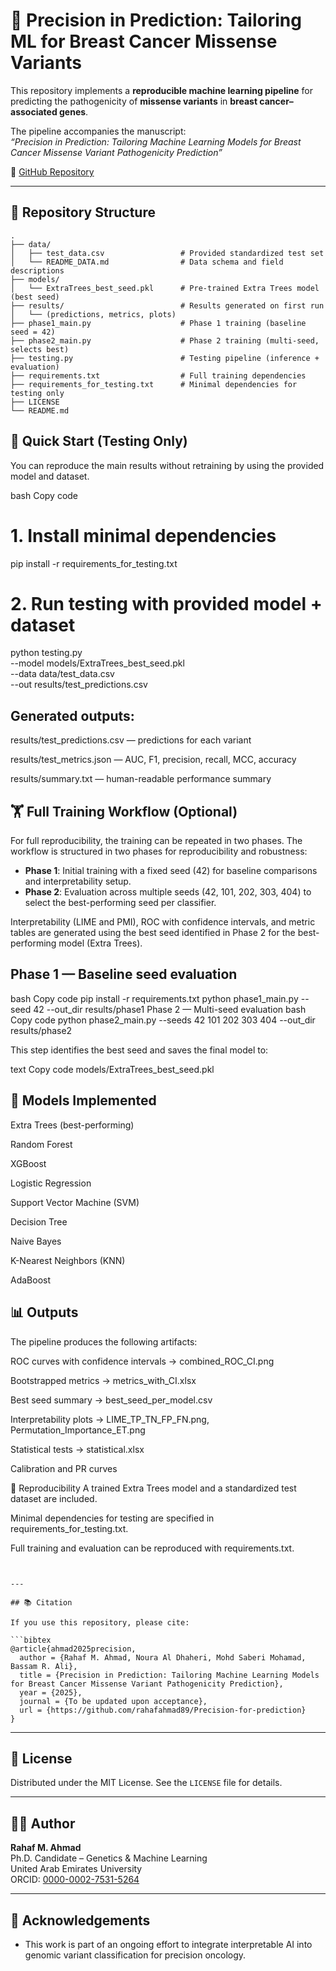 # 🧬 Precision in Prediction: Tailoring ML for Breast Cancer Missense Variants

This repository implements a **reproducible machine learning pipeline** for predicting the pathogenicity of **missense variants** in **breast cancer–associated genes**.  

The pipeline accompanies the manuscript:  
*“Precision in Prediction: Tailoring Machine Learning Models for Breast Cancer Missense Variant Pathogenicity Prediction”*  

📎 [GitHub Repository](https://github.com/rahafahmad89/Precision-for-prediction)  

---

## 📂 Repository Structure

```text
.
├── data/
│   ├── test_data.csv                 # Provided standardized test set
│   └── README_DATA.md                # Data schema and field descriptions
├── models/
│   └── ExtraTrees_best_seed.pkl      # Pre-trained Extra Trees model (best seed)
├── results/                          # Results generated on first run
│   └── (predictions, metrics, plots)
├── phase1_main.py                    # Phase 1 training (baseline seed = 42)
├── phase2_main.py                    # Phase 2 training (multi-seed, selects best)
├── testing.py                        # Testing pipeline (inference + evaluation)
├── requirements.txt                  # Full training dependencies
├── requirements_for_testing.txt      # Minimal dependencies for testing only
├── LICENSE
└── README.md
```

## 🚀 Quick Start (Testing Only)
You can reproduce the main results without retraining by using the provided model and dataset.

bash
Copy code
# 1. Install minimal dependencies
pip install -r requirements_for_testing.txt

# 2. Run testing with provided model + dataset
python testing.py \
  --model models/ExtraTrees_best_seed.pkl \
  --data  data/test_data.csv \
  --out   results/test_predictions.csv



## Generated outputs:

results/test_predictions.csv — predictions for each variant

results/test_metrics.json — AUC, F1, precision, recall, MCC, accuracy

results/summary.txt — human-readable performance summary

## 🏋️ Full Training Workflow (Optional)
For full reproducibility, the training can be repeated in two phases.
The workflow is structured in two phases for reproducibility and robustness:

- **Phase 1**: Initial training with a fixed seed (42) for baseline comparisons and interpretability setup.
- **Phase 2**: Evaluation across multiple seeds (42, 101, 202, 303, 404) to select the best-performing seed per classifier.

Interpretability (LIME and PMI), ROC with confidence intervals, and metric tables are generated using the best seed identified in Phase 2 for the best-performing model (Extra Trees).

## Phase 1 — Baseline seed evaluation
bash
Copy code
pip install -r requirements.txt
python phase1_main.py --seed 42 --out_dir results/phase1
Phase 2 — Multi-seed evaluation
bash
Copy code
python phase2_main.py --seeds 42 101 202 303 404 --out_dir results/phase2

This step identifies the best seed and saves the final model to:

text
Copy code
models/ExtraTrees_best_seed.pkl


## 🤖 Models Implemented
Extra Trees (best-performing)

Random Forest

XGBoost

Logistic Regression

Support Vector Machine (SVM)

Decision Tree

Naive Bayes

K-Nearest Neighbors (KNN)

AdaBoost

## 📊 Outputs
The pipeline produces the following artifacts:

ROC curves with confidence intervals → combined_ROC_CI.png

Bootstrapped metrics → metrics_with_CI.xlsx

Best seed summary → best_seed_per_model.csv

Interpretability plots → LIME_TP_TN_FP_FN.png, Permutation_Importance_ET.png

Statistical tests → statistical.xlsx

Calibration and PR curves

📌 Reproducibility
A trained Extra Trees model and a standardized test dataset are included.

Minimal dependencies for testing are specified in requirements_for_testing.txt.

Full training and evaluation can be reproduced with requirements.txt.
```


---

## 📚 Citation

If you use this repository, please cite:

```bibtex
@article{ahmad2025precision,
  author = {Rahaf M. Ahmad, Noura Al Dhaheri, Mohd Saberi Mohamad, Bassam R. Ali},
  title = {Precision in Prediction: Tailoring Machine Learning Models for Breast Cancer Missense Variant Pathogenicity Prediction},
  year = {2025},
  journal = {To be updated upon acceptance},
  url = {https://github.com/rahafahmad89/Precision-for-prediction}
}
```

---

## 🔐 License

Distributed under the MIT License. See the `LICENSE` file for details.

---

## 👩‍💻 Author

**Rahaf M. Ahmad**  
Ph.D. Candidate – Genetics & Machine Learning  
United Arab Emirates University  
ORCID: [0000-0002-7531-5264](https://orcid.org/0000-0002-7531-5264)

---

## 🤝 Acknowledgements

- This work is part of an ongoing effort to integrate interpretable AI into genomic variant classification for precision oncology.
